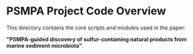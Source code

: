 # PSMPA Project Code Overview

This directory contains the core scripts and modules used in the paper:  

**"PSMPA-guided discovery of sulfur-containing natural products from marine sediment microbiota"**.



